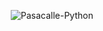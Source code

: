 <html><body><p style="text-align: center"><img src="/wp-content/uploads/2007/06/pasacalle-python.jpg" alt="Pasacalle-Python"></p></body></html>
